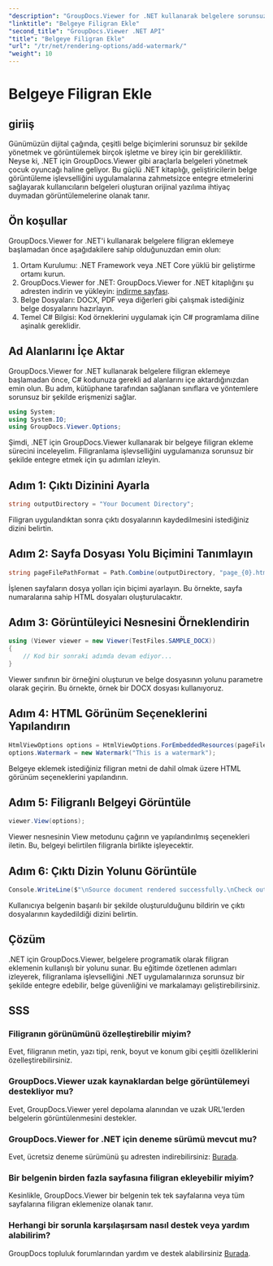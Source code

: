 ```yaml
---
"description": "GroupDocs.Viewer for .NET kullanarak belgelere sorunsuz bir şekilde filigran eklemeyi öğrenin. Bu kolay takip edilebilir eğitimle belge güvenliğini ve markalamayı geliştirin."
"linktitle": "Belgeye Filigran Ekle"
"second_title": "GroupDocs.Viewer .NET API"
"title": "Belgeye Filigran Ekle"
"url": "/tr/net/rendering-options/add-watermark/"
"weight": 10
---
```


# Belgeye Filigran Ekle

## giriiş
Günümüzün dijital çağında, çeşitli belge biçimlerini sorunsuz bir şekilde yönetmek ve görüntülemek birçok işletme ve birey için bir gerekliliktir. Neyse ki, .NET için GroupDocs.Viewer gibi araçlarla belgeleri yönetmek çocuk oyuncağı haline geliyor. Bu güçlü .NET kitaplığı, geliştiricilerin belge görüntüleme işlevselliğini uygulamalarına zahmetsizce entegre etmelerini sağlayarak kullanıcıların belgeleri oluşturan orijinal yazılıma ihtiyaç duymadan görüntülemelerine olanak tanır.
## Ön koşullar
GroupDocs.Viewer for .NET'i kullanarak belgelere filigran eklemeye başlamadan önce aşağıdakilere sahip olduğunuzdan emin olun:
1. Ortam Kurulumu: .NET Framework veya .NET Core yüklü bir geliştirme ortamı kurun.
2. GroupDocs.Viewer for .NET: GroupDocs.Viewer for .NET kitaplığını şu adresten indirin ve yükleyin: [indirme sayfası](https://releases.groupdocs.com/viewer/net/).
3. Belge Dosyaları: DOCX, PDF veya diğerleri gibi çalışmak istediğiniz belge dosyalarını hazırlayın.
4. Temel C# Bilgisi: Kod örneklerini uygulamak için C# programlama diline aşinalık gereklidir.

## Ad Alanlarını İçe Aktar
GroupDocs.Viewer for .NET kullanarak belgelere filigran eklemeye başlamadan önce, C# kodunuza gerekli ad alanlarını içe aktardığınızdan emin olun. Bu adım, kütüphane tarafından sağlanan sınıflara ve yöntemlere sorunsuz bir şekilde erişmenizi sağlar.

```csharp
using System;
using System.IO;
using GroupDocs.Viewer.Options;
```

Şimdi, .NET için GroupDocs.Viewer kullanarak bir belgeye filigran ekleme sürecini inceleyelim. Filigranlama işlevselliğini uygulamanıza sorunsuz bir şekilde entegre etmek için şu adımları izleyin.
## Adım 1: Çıktı Dizinini Ayarla
```csharp
string outputDirectory = "Your Document Directory";
```
Filigran uygulandıktan sonra çıktı dosyalarının kaydedilmesini istediğiniz dizini belirtin.
## Adım 2: Sayfa Dosyası Yolu Biçimini Tanımlayın
```csharp
string pageFilePathFormat = Path.Combine(outputDirectory, "page_{0}.html");
```
İşlenen sayfaların dosya yolları için biçimi ayarlayın. Bu örnekte, sayfa numaralarına sahip HTML dosyaları oluşturulacaktır.
## Adım 3: Görüntüleyici Nesnesini Örneklendirin
```csharp
using (Viewer viewer = new Viewer(TestFiles.SAMPLE_DOCX))
{
    // Kod bir sonraki adımda devam ediyor...
}
```
Viewer sınıfının bir örneğini oluşturun ve belge dosyasının yolunu parametre olarak geçirin. Bu örnekte, örnek bir DOCX dosyası kullanıyoruz.
## Adım 4: HTML Görünüm Seçeneklerini Yapılandırın
```csharp
HtmlViewOptions options = HtmlViewOptions.ForEmbeddedResources(pageFilePathFormat);
options.Watermark = new Watermark("This is a watermark");
```
Belgeye eklemek istediğiniz filigran metni de dahil olmak üzere HTML görünüm seçeneklerini yapılandırın.
## Adım 5: Filigranlı Belgeyi Görüntüle
```csharp
viewer.View(options);
```
Viewer nesnesinin View metodunu çağırın ve yapılandırılmış seçenekleri iletin. Bu, belgeyi belirtilen filigranla birlikte işleyecektir.
## Adım 6: Çıktı Dizin Yolunu Görüntüle
```csharp
Console.WriteLine($"\nSource document rendered successfully.\nCheck output in {outputDirectory}.");
```
Kullanıcıya belgenin başarılı bir şekilde oluşturulduğunu bildirin ve çıktı dosyalarının kaydedildiği dizini belirtin.

## Çözüm
.NET için GroupDocs.Viewer, belgelere programatik olarak filigran eklemenin kullanışlı bir yolunu sunar. Bu eğitimde özetlenen adımları izleyerek, filigranlama işlevselliğini .NET uygulamalarınıza sorunsuz bir şekilde entegre edebilir, belge güvenliğini ve markalamayı geliştirebilirsiniz.
## SSS
### Filigranın görünümünü özelleştirebilir miyim?
Evet, filigranın metin, yazı tipi, renk, boyut ve konum gibi çeşitli özelliklerini özelleştirebilirsiniz.
### GroupDocs.Viewer uzak kaynaklardan belge görüntülemeyi destekliyor mu?
Evet, GroupDocs.Viewer yerel depolama alanından ve uzak URL'lerden belgelerin görüntülenmesini destekler.
### GroupDocs.Viewer for .NET için deneme sürümü mevcut mu?
Evet, ücretsiz deneme sürümünü şu adresten indirebilirsiniz: [Burada](https://releases.groupdocs.com/).
### Bir belgenin birden fazla sayfasına filigran ekleyebilir miyim?
Kesinlikle, GroupDocs.Viewer bir belgenin tek tek sayfalarına veya tüm sayfalarına filigran eklemenize olanak tanır.
### Herhangi bir sorunla karşılaşırsam nasıl destek veya yardım alabilirim?
GroupDocs topluluk forumlarından yardım ve destek alabilirsiniz [Burada](https://forum.groupdocs.com/c/viewer/9).